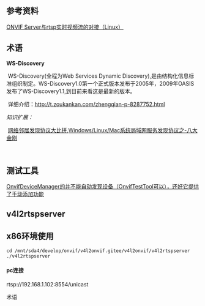 ## 参考资料

[ONVIF Server与rtsp实时视频流的对接（Linux）](https://blog.csdn.net/weixin_44362642/article/details/86765130?spm=1001.2101.3001.6650.2&utm_medium=distribute.pc_relevant.none-task-blog-2~default~BlogCommendFromBaidu~default-2-86765130-blog-115979782.pc_relevant_vip_default&depth_1-utm_source=distribute.pc_relevant.none-task-blog-2~default~BlogCommendFromBaidu~default-2-86765130-blog-115979782.pc_relevant_vip_default&utm_relevant_index=3)

## 术语

**WS-Discovery**

​			WS-Discovery(全程为Web Services Dynamic Discovery),是由结构化信息标准组织制定。WS-Discovery1.0第一个正式版本发布于2005年，2009年OASIS发布了WS-Discovery1.1,到目前来看这是最新的版本。

​			详细介绍：http://t.zoukankan.com/zhengqian-p-8287752.html

*知识扩展：*

​	 [网络邻居发现协议大比拼,Windows/Linux/Mac系统局域网服务发现协议之-八大金刚](https://zhuanlan.zhihu.com/p/341940579)

​	

## 测试工具

[OnvifDeviceManager的并不能自动发现设备（OnvifTestTool可以），还好它提供了手动添加功能](https://blog.csdn.net/ghostyu/article/details/8208428?spm=1001.2101.3001.6650.1&utm_medium=distribute.pc_relevant.none-task-blog-2~default~BlogCommendFromBaidu~default-1-8208428-blog-86765130.pc_relevant_vip_default&depth_1-utm_source=distribute.pc_relevant.none-task-blog-2~default~BlogCommendFromBaidu~default-1-8208428-blog-86765130.pc_relevant_vip_default&utm_relevant_index=2)



## v4l2rtspserver



## x86环境使用

```shell
cd /mnt/sda4/develop/onvif/v4l2onvif.gitee/v4l2onvif/v4l2rtspserver
./v4l2rtspserver
```



#### pc连接

rtsp://192.168.1.102:8554/unicast



术语
